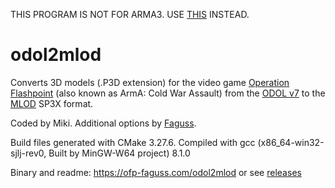THIS PROGRAM IS NOT FOR ARMA3. USE [THIS](https://github.com/Crip12/P3D-Debinarizer-Arma-3) INSTEAD.

# odol2mlod

Converts 3D models (.P3D extension) for the video game [Operation Flashpoint](https://en.wikipedia.org/wiki/Operation_Flashpoint:_Cold_War_Crisis) (also known as ArmA: Cold War Assault) from the [ODOL v7](https://community.bistudio.com/wiki/P3D_File_Format_-_ODOLV7) to the [MLOD](https://community.bistudio.com/wiki/P3D_File_Format_-_MLOD) SP3X format.

Coded by Miki. Additional options by [Faguss](https://ofp-faguss.com).

Build files generated with CMake 3.27.6. Compiled with gcc (x86_64-win32-sjlj-rev0, Built by MinGW-W64 project) 8.1.0

Binary and readme: https://ofp-faguss.com/odol2mlod or see [releases](https://github.com/Faguss/odol2mlod/releases)
